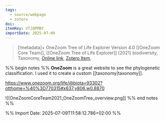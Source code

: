 ```yaml
---
tags:
  - source/webpage
  - zotero
doi: 
itemKey: VTJQPMBY
importDate: 2025-07-09
---
```

>[!metadata]+
> OneZoom Tree of Life Explorer Version 4.0
> [[OneZoom Core Team]], 
> [[OneZoom Tree of Life Explorer]] (2021)
> biodiversity, Taxonomy, 
> [Online link](https://www.onezoom.org/), [Zotero Item](zotero://select/library/items/VTJQPMBY),

%% begin notes %%
**OneZoom** is a great website to see the phylogenetic classification. I used it to create a custom [[taxonomy|taxonomy]].

https://www.onezoom.org/life/@biota=93302?otthome=%40%3D770315#x637,y806,w0.8870

![[OneZoomCoreTeam2021_OneZoomTree_overview.png]]
%% end notes %%

%% Import Date: 2025-07-09T11:58:12.786+02:00 %%
